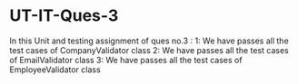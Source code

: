 # UT-IT-Ques-3
In this Unit and testing assignment of ques no.3     :
1: We have passes all the test cases of CompanyValidator class
2: We have passes all the test cases of EmailValidator class
3: We have passes all the test cases of EmployeeValidator class
